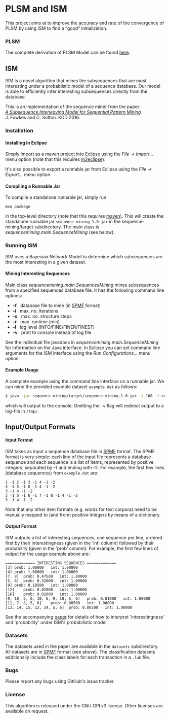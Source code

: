 PLSM and ISM
================

This project aims at to improve the accuracy and rate of the convergence of PLSM by using ISM to find a "good" initialization.

### PLSM

The complete derivation of PLSM Model can be found [here](http://hero-plus-ultra.top/2019/04/18/PLSM-2019/).

## ISM

ISM is a novel algorithm that mines the subsequences that are most interesting under a probablistic model of a sequence database. Our model is able to efficiently infer interesting subsequences directly from the database.

This is an implementation of the sequence miner from the paper:  
[*A Subsequence Interleaving Model for Sequential Pattern Mining*](http://arxiv.org/abs/1602.05012)  
J. Fowkes and C. Sutton. KDD 2016.   


### Installation 

#### Installing in Eclipse

Simply import as a maven project into [Eclipse](https://eclipse.org/) using the *File -> Import...* menu option (note that this requires [m2eclipse](http://eclipse.org/m2e/)). 

It's also possible to export a runnable jar from Eclipse using the *File -> Export...* menu option.

#### Compiling a Runnable Jar

To compile a standalone runnable jar, simply run

```
mvn package
```

in the top-level directory (note that this requires [maven](https://maven.apache.org/)). This will create the standalone runnable jar ```sequence-mining-1.0.jar``` in the sequence-mining/target subdirectory. The main class is *sequencemining.main.SequenceMining* (see below).


### Running ISM

ISM uses a Bayesian Network Model to determine which subsequences are the most interesting in a given dataset.  

#### Mining Interesting Sequences 

Main class *sequencemining.main.SequencesMining* mines subsequences from a specified sequences database file. It has the following command line options:

* **-f**  &nbsp;  database file to mine (in [SPMF](http://www.philippe-fournier-viger.com/spmf/) format)
* **-i**  &nbsp;  max. no. iterations
* **-s**  &nbsp;  max. no. structure steps
* **-r**  &nbsp;  max. runtime (min)
* **-l**  &nbsp;  log level (INFO/FINE/FINER/FINEST)
* **-v**  &nbsp;  print to console instead of log file   

See the individual file javadocs in *sequencemining.main.SequenceMining* for information on the Java interface.
In Eclipse you can set command line arguments for the ISM interface using the *Run Configurations...* menu option. 

#### Example Usage

A complete example using the command line interface on a runnable jar. We can mine the provided example dataset ```example.dat``` as follows: 

  ```sh 
  $ java -jar sequence-mining/target/sequence-mining-1.0.jar -i 100 -f example.dat -v 
  ```

which will output to the console. Omitting the ```-v``` flag will redirect output to a log-file in ```/tmp/```. 

Input/Output Formats
--------------------

#### Input Format

ISM takes as input a sequence database file in [SPMF](http://www.philippe-fournier-viger.com/spmf/) format. The SPMF format is very simple: each line of the input file represents a database sequence 
and each sequence is a list of items, represented by positive integers, separated by -1 and ending with -2. For example, the first few lines (database sequences) from ```example.dat``` are:

```text
1 -1 2 -1 3 -1 4 -1 -2
3 -1 5 -1 6 -1 4 -1 -2
3 -1 4 -1 -2
3 -1 5 -1 6 -1 7 -1 8 -1 4 -1 -2
3 -1 4 -1 -2
```

Note that any other item formats (e.g. words for text corpora) 
need to be manually mapped to (and from) positive integers by means of a dictionary.   

#### Output Format

ISM outputs a list of interesting sequences, one sequence per line, ordered first by their interestingness (given in the 'int' column) followed by their probability (given in the 'prob' column). 
For example, the first few lines of output for the usage example above are:

```text
============= INTERESTING SEQUENCES =============
[3] prob: 1.00000   int: 1.00000 
[4] prob: 1.00000   int: 1.00000 
[7, 8]  prob: 0.47500   int: 1.00000 
[5, 6]  prob: 0.32000   int: 1.00000 
[9] prob: 0.10500   int: 1.00000 
[12]    prob: 0.02000   int: 1.00000 
[16]    prob: 0.01000   int: 1.00000 
[9, 10, 5, 6, 10, 6, 9, 10, 5, 6]   prob: 0.01000   int: 1.00000 
[11, 7, 8, 5, 6]    prob: 0.00500   int: 1.00000 
[13, 14, 15, 13, 14, 5, 6]  prob: 0.00500   int: 1.00000 
```

See the accompanying [paper](http://arxiv.org/abs/1602.05012) for details of how to interpret 'interestingness' and 'probability' under ISM's probabilistic model.


### Datasets

The datasets used in the paper are available in the ```datasets``` subdirectory. All datasets are in [SPMF](http://www.philippe-fournier-viger.com/spmf/) format (see above). The classification datasets additionally include the class labels for each transaction in a ```.lab``` file.

### Bugs

Please report any bugs using GitHub's issue tracker.


### License

This algorithm is released under the GNU GPLv3 license. Other licenses are available on request.
